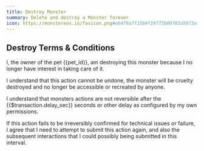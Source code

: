 ```yaml
---
title: Destroy Monster
summary: Delete and destroy a Monster forever
icon: https://monstereos.io/favicon.png#e6479a7f15b9f19775b09703a5973af41e6e6c0eefbe0c09b9f032a286248b74
---
```


## Destroy Terms & Conditions

I, the owner of the pet {{pet_id}}, am destroying this monster
because I no longer have interest in taking care of it.

I understand that this action cannot be undone, the monster will
be cruelty destroyed and no longer be accessible or recreated by
anyone.

I understand that monsters actions are not reversible after the
{{$transaction.delay_sec}} seconds or other delay as configured
by my own permissions.

If this action fails to be irreversibly confirmed for technical issues
or failure, I agree that I need to attempt to submit this action again,
and also the subsequent interactions that I could possibly being submitted
in this interval.

